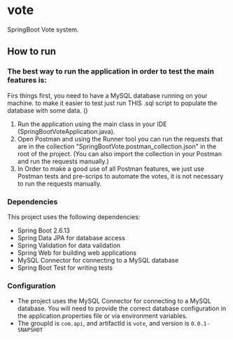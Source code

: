 # vote
SpringBoot Vote system.

## How to run
### The best way to run the application in order to test the main features is:
Firs things first, you need to have a MySQL database running on your machine. to make it easier to test just run THIS .sql script to populate the database with some data. ()

1. Run the application using the main class in your IDE (SpringBootVoteApplication.java).
2. Open Postman and using the Runner tool you can run the requests that are in the collection "SpringBootVote.postman_collection.json" in the root of the project. (You can also import the collection in your Postman and run the requests manually.)
3. In Order to make a good use of all Postman features, we just use Postman tests and pre-scrips to automate the votes, it is not necessary to run the requests manually.

### Dependencies

This project uses the following dependencies:
- Spring Boot 2.6.13
- Spring Data JPA for database access
- Spring Validation for data validation
- Spring Web for building web applications
- MySQL Connector for connecting to a MySQL database
- Spring Boot Test for writing tests

### Configuration

- The project uses the MySQL Connector for connecting to a MySQL database. You will need to provide the correct database configuration in the application.properties file or via environment variables.
- The groupId is `com.api`, and artifactId is `vote`, and version is `0.0.1-SNAPSHOT`